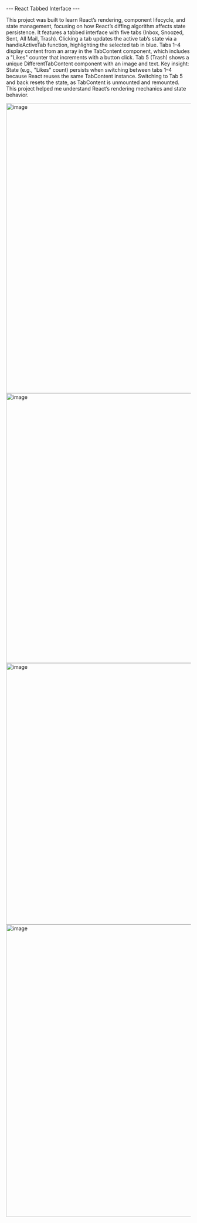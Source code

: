 --- React Tabbed Interface ---

This project was built to learn React’s rendering, component lifecycle, and state management, focusing on how React’s diffing algorithm affects state persistence. It features a tabbed interface with five tabs (Inbox, Snoozed, Sent, All Mail, Trash). Clicking a tab updates the active tab’s state via a handleActiveTab function, highlighting the selected tab in blue. Tabs 1–4 display content from an array in the TabContent component, which includes a "Likes" counter that increments with a button click. Tab 5 (Trash) shows a unique DifferentTabContent component with an image and text.
Key insight: State (e.g., "Likes" count) persists when switching between tabs 1–4 because React reuses the same TabContent instance. Switching to Tab 5 and back resets the state, as TabContent is unmounted and remounted. This project helped me understand React’s rendering mechanics and state behavior.

<img width="1785" height="789" alt="image" src="https://github.com/user-attachments/assets/1ceaae95-37da-4f30-b23d-ca2525e001b8" />



<img width="1772" height="734" alt="image" src="https://github.com/user-attachments/assets/6db60d32-6d4b-4e3c-8b05-e36f6e85ef5e" />

<img width="1738" height="711" alt="image" src="https://github.com/user-attachments/assets/b0c4c7cc-d726-4f4f-a4c2-b2e7eee7eb01" />

<img width="1774" height="795" alt="image" src="https://github.com/user-attachments/assets/288aea31-3fbf-4b30-a60f-e8ed9cef4e99" />

